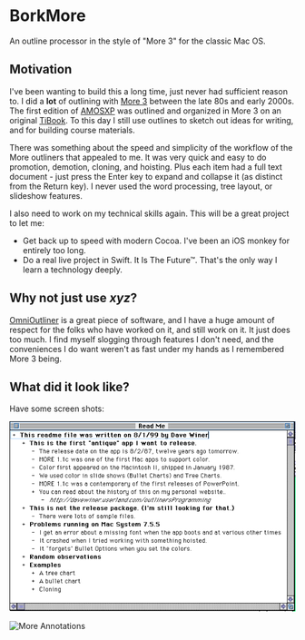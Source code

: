 # BorkMore

An outline processor in the style of "More 3" for the classic Mac OS.

## Motivation

I've been wanting to build this a long time, just never had sufficient reason to.  I did
a **lot** of outlining with [More 3](http://www.faughnan.com/more/) between the late 80s
and early 2000s.  The first edition of
[AMOSXP](http://www.amazon.com/Advanced-Mac-OS-Programming-Guides/dp/0321706250/) was
outlined and organized in More 3 on an original
[TiBook](http://www.everymac.com/systems/apple/powerbook_g4/specs/powerbook_g4_1.0.html).
To this day I still use outlines to sketch out ideas for writing, and for building
course materials.

There was something about the speed and simplicity of the workflow of the More outliners
that appealed to me.  It was very quick and easy to do promotion, demotion, cloning, and
hoisting. Plus each item had a full text document - just press the Enter key to expand
and collapse it (as distinct from the Return key).  I never used the word processing,
tree layout, or slideshow features.

I also need to work on my technical skills again. This will be a great project to let me:

* Get back up to speed with modern Cocoa.  I've been an iOS monkey for entirely too long.
* Do a real live project in Swift.  It Is The Future&trade;. That's the only way I learn a technology deeply.


## Why not just use _xyz_?

[OmniOutliner](https://www.omnigroup.com/omnioutliner/) is a great piece of software,
and I have a huge amount of respect for the folks who have worked on it, and still work
on it.  It just does too much.  I find myself slogging through features I don't need,
and the conveniences I do want weren't as fast under my hands as I remembered More 3
being.

## What did it look like?

Have some screen shots:


![More Screenshot](metaassets/more-3-screenshot.gif)

![More Annotations](http://www.atpm.com/10.02/images/atpo-1-more.gif)

